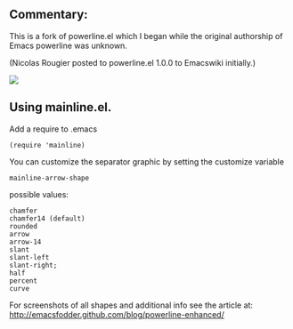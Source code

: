 ## Commentary:

This is a fork of powerline.el which I began while the original
authorship of Emacs powerline was unknown. 

(Nicolas Rougier posted to powerline.el 1.0.0 to Emacswiki initially.)

![](https://raw.github.com/jasonm23/emacs-mainline/master/emacs-mainline.png)

## Using mainline.el.

Add a require to .emacs 

    (require 'mainline) 

You can customize the separator graphic by setting the customize variable

    mainline-arrow-shape

possible values:

    chamfer
    chamfer14 (default)
    rounded
    arrow
    arrow-14
    slant
    slant-left
    slant-right;
    half
    percent
    curve

For screenshots of all shapes and additional info see the article at:
http://emacsfodder.github.com/blog/powerline-enhanced/
